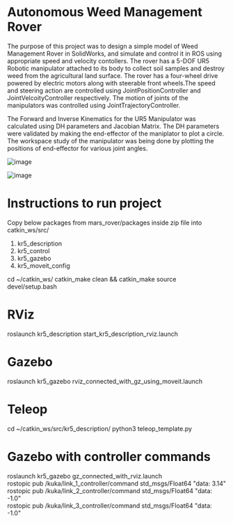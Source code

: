 # Autonomous Weed Management Rover
  The purpose of this project was to design a simple model of Weed Management Rover in SolidWorks, and simulate and control it in ROS using 
  appropriate speed and velocity contollers. The rover has a 5-DOF UR5 Robotic manipulator attached to its body to collect soil samples and destroy weed from the             agricultural land surface. The rover has a four-wheel drive powered by electric motors along with steerable front wheels.The speed and steering action are controlled     using JointPositionController and JointVelcoityController respectively. The motion of joints of the manipulators was controlled using JointTrajectoryController.  
    
  The Forward and Inverse Kinematics for the UR5 Manipulator was calculated using DH parameters and Jacobian Matrix. The DH parameters were validated by making the end-effector of the maniplator to plot a circle. The workspace study of the manipulator was being done by plotting the positions of end-effector for various joint angles. 

![image](https://github.com/adityaanirudhk/Weed-Management-Rover/assets/103492081/a24bbd38-9b53-45fa-851e-1b40cb369c7e)

![image](https://github.com/adityaanirudhk/Weed-Management-Rover/assets/103492081/1912403f-7656-4a98-9f61-3b2f92f9b348)

# Instructions to run project
Copy below packages from mars_rover/packages inside zip file into catkin_ws/src/
1) kr5_description
2) kr5_control
3) kr5_gazebo
4) kr5_moveit_config

cd ~/catkin_ws/
catkin_make clean && catkin_make
source devel/setup.bash

# RViz
roslaunch kr5_description start_kr5_description_rviz.launch

# Gazebo 
roslaunch kr5_gazebo rviz_connected_with_gz_using_moveit.launch

# Teleop
cd ~/catkin_ws/src/kr5_description/
python3 teleop_template.py

# Gazebo with controller commands
roslaunch kr5_gazebo gz_connected_with_rviz.launch  
rostopic pub /kuka/link_1_controller/command std_msgs/Float64 "data: 3.14"  
rostopic pub /kuka/link_2_controller/command std_msgs/Float64 "data: -1.0"  
rostopic pub /kuka/link_3_controller/command std_msgs/Float64 "data: -1.0"
